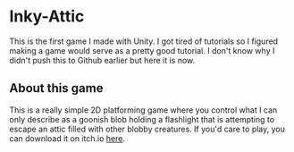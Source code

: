 # Inky-Attic

This is the first game I made with Unity. I got tired of tutorials so I figured making a game would serve as a pretty good tutorial. I don't know why I didn't push this to Github earlier but here it is now.

## About this game

This is a really simple 2D platforming game where you control what I can only describe as a goonish blob holding a flashlight that is attempting to escape an attic filled with other blobby creatures. If you'd care to play, you can download it on itch.io [here](https://unsnughero.itch.io/inky-attic).
